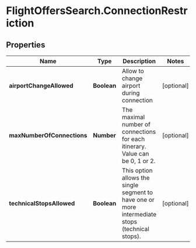 # FlightOffersSearch.ConnectionRestriction

## Properties

Name | Type | Description | Notes
------------ | ------------- | ------------- | -------------
**airportChangeAllowed** | **Boolean** | Allow to change airport during connection | [optional] 
**maxNumberOfConnections** | **Number** | The maximal number of connections for each itinerary. Value can be 0, 1 or 2. | [optional] 
**technicalStopsAllowed** | **Boolean** | This option allows the single segment to have one or more intermediate stops (technical stops). | [optional] 


